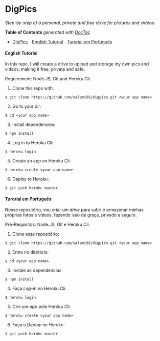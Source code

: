 # DigPics 
*Step-by-step of a personal, private and free drive for pictures and videos.*

<!-- START doctoc generated TOC please keep comment here to allow auto update -->
<!-- DON'T EDIT THIS SECTION, INSTEAD RE-RUN doctoc TO UPDATE -->
**Table of Contents**  *generated with [DocToc](https://github.com/thlorenz/doctoc)*

- [DigPics](#digpics)
      - [English Tutorial](#english-tutorial)
      - [Turorial em Português](#turorial-em-portugu%C3%AAs)

<!-- END doctoc generated TOC please keep comment here to allow auto update -->


#### English Tutorial
In this repo, I will create a drive to upload and storage my own pics and videos, making it free, private and safe.

Requirement: Node.JS, Git and Heroku Cli.

1. Clone this repo with:

`$ git clone https://github.com/salami96/digpics.git <your app name>`

2. Go to your dir:

`$ cd <your app name>`

3. Install dependencies:

`$ npm install`

4. Log in to Heroku Cli:

`$ heroku login`

5. Create an app on Heroku Cli:

`$ heroku create <your app name>`

6. Deploy to Heroku:

`$ git push heroku master`

#### Turorial em Português
Nesse repositório, vou criar um *drive* para subir e armazenar minhas próprias fotos e videos, fazendo isso de graça, privado e seguro.

Pré-Requisitos: Node.JS, Git e Heroku Cli.


1. Clone esse repositório:

`$ git clone https://github.com/salami96/digpics.git <your app name>`

2. Entre no diretório:

`$ cd <your app name>`

3. Instale as dependências:

`$ npm install`

4. Faça *Log-in* no Heroku Cli:

`$ heroku login`

5. Crie um *app* pelo Heroku Cli:

`$ heroku create <your app name>`

6. Faça o *Deploy* no Heroku:

`$ git push heroku master`
